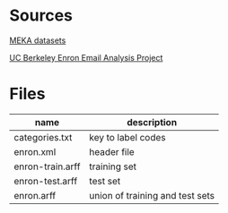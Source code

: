 # Sources

[MEKA datasets](http://meka.sourceforge.net/#datasets)

[UC Berkeley Enron Email Analysis Project](http://bailando.sims.berkeley.edu/enron_email.html)

# Files

| name             | description                     |
| ---------------- | ------------------------------- |
| categories.txt   | key to label codes              |
| enron.xml        | header file                     |
| enron-train.arff | training set                    |
| enron-test.arff  | test set                        |
| enron.arff       | union of training and test sets |


